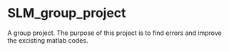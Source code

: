# SLM_group_project
A group project. The purpose of this project is to find errors and improve the excisting matlab codes.

